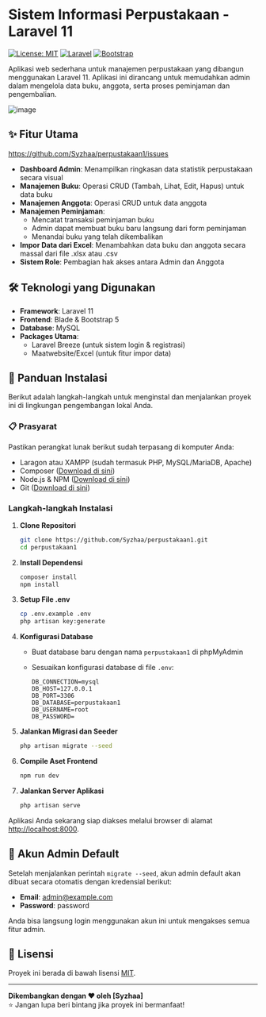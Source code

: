 # Sistem Informasi Perpustakaan - Laravel 11

[![License: MIT](https://img.shields.io/badge/License-MIT-yellow.svg)](https://opensource.org/licenses/MIT)
[![Laravel](https://img.shields.io/badge/Laravel-11-red.svg)](https://laravel.com)
[![Bootstrap](https://img.shields.io/badge/Bootstrap-5-blueviolet.svg)](https://getbootstrap.com)

Aplikasi web sederhana untuk manajemen perpustakaan yang dibangun menggunakan Laravel 11. Aplikasi ini dirancang untuk memudahkan admin dalam mengelola data buku, anggota, serta proses peminjaman dan pengembalian.

![image](https://github.com/user-attachments/assets/8b481839-64d9-43cf-a8a7-ce555923074e)

## ✨ Fitur Utama
https://github.com/Syzhaa/perpustakaan1/issues
- **Dashboard Admin**: Menampilkan ringkasan data statistik perpustakaan secara visual
- **Manajemen Buku**: Operasi CRUD (Tambah, Lihat, Edit, Hapus) untuk data buku
- **Manajemen Anggota**: Operasi CRUD untuk data anggota
- **Manajemen Peminjaman**:
  - Mencatat transaksi peminjaman buku
  - Admin dapat membuat buku baru langsung dari form peminjaman
  - Menandai buku yang telah dikembalikan
- **Impor Data dari Excel**: Menambahkan data buku dan anggota secara massal dari file .xlsx atau .csv
- **Sistem Role**: Pembagian hak akses antara Admin dan Anggota

## 🛠️ Teknologi yang Digunakan

- **Framework**: Laravel 11
- **Frontend**: Blade & Bootstrap 5
- **Database**: MySQL
- **Packages Utama**:
  - Laravel Breeze (untuk sistem login & registrasi)
  - Maatwebsite/Excel (untuk fitur impor data)

## 🚀 Panduan Instalasi

Berikut adalah langkah-langkah untuk menginstal dan menjalankan proyek ini di lingkungan pengembangan lokal Anda.

### 📋 Prasyarat

Pastikan perangkat lunak berikut sudah terpasang di komputer Anda:

- Laragon atau XAMPP (sudah termasuk PHP, MySQL/MariaDB, Apache)
- Composer ([Download di sini](https://getcomposer.org/download/))
- Node.js & NPM ([Download di sini](https://nodejs.org/))
- Git ([Download di sini](https://git-scm.com/))

### Langkah-langkah Instalasi

1. **Clone Repositori**

   ```bash
   git clone https://github.com/Syzhaa/perpustakaan1.git
   cd perpustakaan1
   ```

2. **Install Dependensi**

   ```bash
   composer install
   npm install
   ```

3. **Setup File .env**

   ```bash
   cp .env.example .env
   php artisan key:generate
   ```

4. **Konfigurasi Database**
   - Buat database baru dengan nama `perpustakaan1` di phpMyAdmin
   - Sesuaikan konfigurasi database di file `.env`:

     ```env
     DB_CONNECTION=mysql
     DB_HOST=127.0.0.1
     DB_PORT=3306
     DB_DATABASE=perpustakaan1
     DB_USERNAME=root
     DB_PASSWORD=
     ```

5. **Jalankan Migrasi dan Seeder**

   ```bash
   php artisan migrate --seed
   ```

6. **Compile Aset Frontend**

   ```bash
   npm run dev
   ```

7. **Jalankan Server Aplikasi**

   ```bash
   php artisan serve
   ```

Aplikasi Anda sekarang siap diakses melalui browser di alamat [http://localhost:8000](http://localhost:8000).

## 👤 Akun Admin Default

Setelah menjalankan perintah `migrate --seed`, akun admin default akan dibuat secara otomatis dengan kredensial berikut:

- **Email**: admin@example.com
- **Password**: password

Anda bisa langsung login menggunakan akun ini untuk mengakses semua fitur admin.

## 📄 Lisensi

Proyek ini berada di bawah lisensi [MIT](LICENSE).

---

**Dikembangkan dengan ❤️ oleh [Syzhaa]**  
⭐ Jangan lupa beri bintang jika proyek ini bermanfaat!
